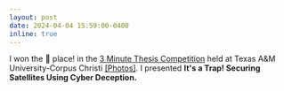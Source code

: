 ```yaml
---
layout: post
date: 2024-04-04 15:59:00-0400
inline: true
---
```


I won the :2nd_place_medal: place! in the <a href="https://threeminutethesis.uq.edu.au/" target="blank">3 Minute Thesis Competition</a> held at Texas A&M University-Corpus Christi <a target="_blank" href="https://twitter.com/TAMUCCGROW/status/1778431393434943563">&#91;Photos&#93;</a>. I presented <b>It's a Trap! Securing Satellites Using Cyber Deception.</b>
